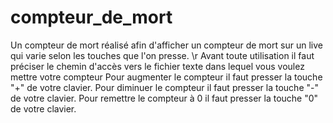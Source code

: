 # compteur_de_mort
Un compteur de mort réalisé afin d'afficher un compteur de mort sur un live qui varie selon les touches que l'on presse. \r
Avant toute utilisation il faut préciser le chemin d'accès vers le fichier texte dans lequel vous voulez mettre votre compteur
Pour augmenter le compteur il faut presser la touche "+" de votre clavier.
Pour diminuer le compteur il faut presser la touche "-" de votre clavier.
Pour remettre le compteur à 0 il faut presser la touche "0" de votre clavier.
